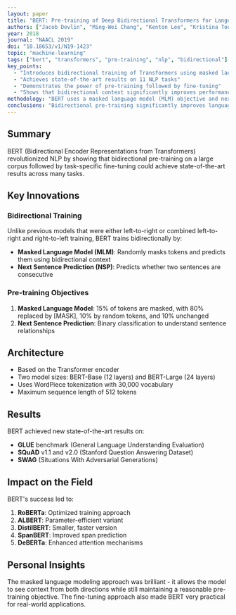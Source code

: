 ```yaml
---
layout: paper
title: "BERT: Pre-training of Deep Bidirectional Transformers for Language Understanding"
authors: ["Jacob Devlin", "Ming-Wei Chang", "Kenton Lee", "Kristina Toutanova"]
year: 2018
journal: "NAACL 2019"
doi: "10.18653/v1/N19-1423"
topic: "machine-learning"
tags: ["bert", "transformers", "pre-training", "nlp", "bidirectional"]
key_points:
  - "Introduces bidirectional training of Transformers using masked language modeling"
  - "Achieves state-of-the-art results on 11 NLP tasks"
  - "Demonstrates the power of pre-training followed by fine-tuning"
  - "Shows that bidirectional context significantly improves performance"
methodology: "BERT uses a masked language model (MLM) objective and next sentence prediction (NSP) during pre-training. The model is then fine-tuned on downstream tasks with minimal architecture changes."
conclusions: "Bidirectional pre-training significantly improves language representations, and the pre-train then fine-tune paradigm is highly effective for transfer learning in NLP."
---
```


## Summary

BERT (Bidirectional Encoder Representations from Transformers) revolutionized NLP by showing that bidirectional pre-training on a large corpus followed by task-specific fine-tuning could achieve state-of-the-art results across many tasks.

## Key Innovations

### Bidirectional Training
Unlike previous models that were either left-to-right or combined left-to-right and right-to-left training, BERT trains bidirectionally by:
- **Masked Language Model (MLM)**: Randomly masks tokens and predicts them using bidirectional context
- **Next Sentence Prediction (NSP)**: Predicts whether two sentences are consecutive

### Pre-training Objectives

1. **Masked Language Model**: 15% of tokens are masked, with 80% replaced by [MASK], 10% by random tokens, and 10% unchanged
2. **Next Sentence Prediction**: Binary classification to understand sentence relationships

## Architecture

- Based on the Transformer encoder
- Two model sizes: BERT-Base (12 layers) and BERT-Large (24 layers)
- Uses WordPiece tokenization with 30,000 vocabulary
- Maximum sequence length of 512 tokens

## Results

BERT achieved new state-of-the-art results on:
- **GLUE** benchmark (General Language Understanding Evaluation)
- **SQuAD** v1.1 and v2.0 (Stanford Question Answering Dataset)
- **SWAG** (Situations With Adversarial Generations)

## Impact on the Field

BERT's success led to:
1. **RoBERTa**: Optimized training approach
2. **ALBERT**: Parameter-efficient variant
3. **DistilBERT**: Smaller, faster version
4. **SpanBERT**: Improved span prediction
5. **DeBERTa**: Enhanced attention mechanisms

## Personal Insights

The masked language modeling approach was brilliant - it allows the model to see context from both directions while still maintaining a reasonable pre-training objective. The fine-tuning approach also made BERT very practical for real-world applications. 